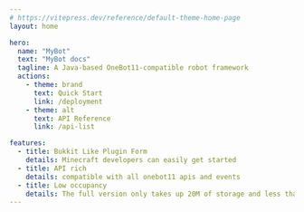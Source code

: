 ```yaml
---
# https://vitepress.dev/reference/default-theme-home-page
layout: home

hero:
  name: "MyBot"
  text: "MyBot docs"
  tagline: A Java-based OneBot11-compatible robot framework
  actions:
    - theme: brand
      text: Quick Start
      link: /deployment
    - theme: alt
      text: API Reference
      link: /api-list

features:
  - title: Bukkit Like Plugin Form
    details: Minecraft developers can easily get started
  - title: API rich
    details: compatible with all onebot11 apis and events
  - title: Low occupancy
    details: The full version only takes up 20M of storage and less than 100M of memory.
---
```



